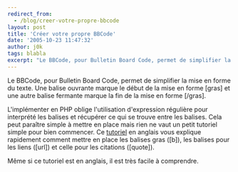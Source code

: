```yaml
---
redirect_from:
  - /blog/creer-votre-propre-bbcode
layout: post
title: 'Créer votre propre BBCode'
date: '2005-10-23 11:47:32'
author: j0k
tags: blabla
excerpt: "Le BBCode, pour Bulletin Board Code, permet de simplifier la mise en forme du texte. Une balise ouvrante marque le début de la mise en forme [gras] et une autre balise fermante marque la fin de la mise en forme [/gras].     \nL'implémenter en PHP oblige l'utilisation d'expression régulière pour interprété les balises et récupérer ce qui se trouve entre les      …"
---
```


Le BBCode, pour Bulletin Board Code, permet de simplifier la mise en forme du texte. Une balise ouvrante marque le début de la mise en forme [gras] et une autre balise fermante marque la fin de la mise en forme [/gras].

L'implémenter en PHP oblige l'utilisation d'expression régulière pour interprété les balises et récupérer ce qui se trouve entre les balises.   Cela peut paraître simple à mettre en place mais rien ne vaut un petit tutoriel simple pour bien commencer. Ce [tutoriel](http://www.phpit.net/article/create-bbcode-php/) en anglais vous explique rapidement comment mettre en place les balises gras ([b]), les balises pour les liens ([url]) et celle pour les citations ([quote]).

Même si ce tutoriel est en anglais, il est très facile à comprendre.

